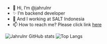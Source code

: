 - 👋 Hi, I’m @jahrulnr
- ✨ I’m backend developer
- 🏢 And I working at SALT Indonesia
- 📫 How to reach me? Please click link <a href="//jahrulnr.github.io">here</a>

![Jahrulnr GitHub stats](https://github-readme-stats.vercel.app/api?username=jahrulnr&count_private=true&show_icons=true&theme=tokyonight&include_all_commits=true) ![Top Langs](https://github-readme-stats.vercel.app/api/top-langs/?username=jahrulnr&count_private=true&show_icons=true&layout=compact&theme=tokyonight&include_all_commits=true)

